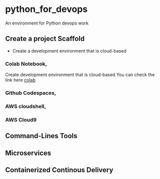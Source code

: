 # python_for_devops
An environment for Python devops work

## Create a project Scaffold

* Create a development environment that is cloud-based

### Colab Notebook,

Create development environment that is cloud-based You can check the link here
[colab](ttps://github.com/arny-wilk/python_for_devops/blob/main/getting_started_with_python.ipynb)

### Github Codespaces, 
### AWS cloudshell,
### AWS Cloud9

## Command-Lines Tools

## Microservices

## Containerized Continous Delivery
